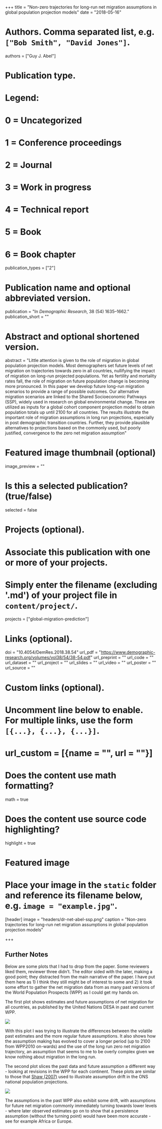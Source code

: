+++
title = "Non-zero trajectories for long-run net migration assumptions in global population projection models"
date = "2018-05-16"

# Authors. Comma separated list, e.g. `["Bob Smith", "David Jones"]`.
authors = ["Guy J. Abel"]

# Publication type.
# Legend:
# 0 = Uncategorized
# 1 = Conference proceedings
# 2 = Journal
# 3 = Work in progress
# 4 = Technical report
# 5 = Book
# 6 = Book chapter
publication_types = ["2"]

# Publication name and optional abbreviated version.
publication = "In *Demographic Research*, 38 (54) 1635–1662."
publication_short = ""

# Abstract and optional shortened version.
abstract = "Little attention is given to the role of migration in global population projection models. Most demographers set future levels of net migration on trajectories towards zero in all countries, nullifying the impact of migration on long-run projected populations. Yet as fertility and mortality rates fall, the role of migration on future population change is becoming more pronounced. In this paper we develop future long-run migration scenarios to provide a range of possible outcomes. Our alternative migration scenarios are linked to the Shared Socioeconomic Pathways (SSP), widely used in research on global environmental change. These are utilized as inputs for a global cohort component projection model to obtain population totals up until 2100 for all countries. The results illustrate the important role of migration assumptions in long run projections, especially in post demographic transition countries. Further, they provide plausible alternatives to projections based on the commonly used, but poorly justified, convergence to the zero net migration assumption"

# Featured image thumbnail (optional)
image_preview = ""

# Is this a selected publication? (true/false)
selected = false

# Projects (optional).
#   Associate this publication with one or more of your projects.
#   Simply enter the filename (excluding '.md') of your project file in `content/project/`.
projects = ["global-migration-prediction"]

# Links (optional).
doi = "10.4054/DemRes.2018.38.54"
url_pdf = "https://www.demographic-research.org/volumes/vol38/54/38-54.pdf"
url_preprint = ""
url_code = ""
url_dataset = ""
url_project = ""
url_slides = ""
url_video = ""
url_poster = ""
url_source = ""

# Custom links (optional).
#   Uncomment line below to enable. For multiple links, use the form `[{...}, {...}, {...}]`.
# url_custom = [{name = "", url = ""}]

# Does the content use math formatting?
math = true

# Does the content use source code highlighting?
highlight = true

# Featured image
# Place your image in the `static` folder and reference its filename below, e.g. `image = "example.jpg"`.
[header]
image = "headers/dr-net-abel-ssp.png"
caption = "Non-zero trajectories for long-run net migration assumptions in global population projection models"

+++

## Further Notes

Below are some plots that I had to drop from the paper. Some reviewers liked them, reviewer three didn’t. The editor sided with the later, making a good point; they distracted from the main narrative of the paper. I have put them here as 1) I think they still might be of interest to some and 2) it took some effort to gather the net migration data from as many past versions of the World Population Prospects (WPP) as I could get my hands on.

The first plot shows estimates and future assumptions of net migration for all countries, as published by the United Nations DESA in past and current WPP.
     
![ ](dr-net-abel-wpp1.png)

With this plot I was trying to illustrate the differences between the volatile past estimates and the more regular future assumptions. It also shows how the assumption making has evolved to cover a longer period (up to 2100 from WPP2010 on-wards) and the use of the long run zero net migration trajectory, an assumption that seems to me to be overly complex given we know nothing about migration in the long run.

The second plot slices the past data and future assumption a different way - looking at revisions in the WPP for each continent. These plots are similar to those that [Shaw (2007)](http://webarchive.nationalarchives.gov.uk/20160108034027/http://www.ons.gov.uk/ons/rel/population-trends-rd/population-trends/no--128--summer-2007/fifty-years-of-united-kingdom-national-population-projections--how-accurate-have-they-been-.pdf) used to illustrate assumption drift in the ONS national population projections.

![ ](dr-net-abel-wpp2.gif)

The assumptions in the past WPP also exhibit some drift, with assumptions for future net migration commonly immediately turning towards lower levels - where later observed estimates go on to show that a persistence assumption (without the turning point) would have been more accurate - see for example Africa or Europe.